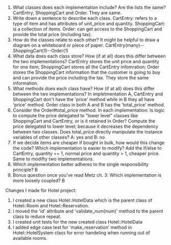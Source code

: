 1. What classes does each implementation include? Are the lists the same?
    CartEntry, ShoppingCart and Order. They are same.
2. Write down a sentence to describe each class.
    CartEntry: refers to a type of item and has attributes of unit_price and quantity.
    ShoppingCart: is a collection of items.
    Order: can get access to the ShoppingCart and provide the total price (including tax).
3. How do the classes relate to each other? It might be helpful to draw a diagram on a whiteboard or piece of paper.
    CartEntry(many)--ShoppingCart(1)--Order(1)
4. What data does each class store? How (if at all) does this differ between the two implementations?
    CartEntry stores the unit price and quantity for one item; ShoppingCart stores all the CartEntry infomration; Order stores the ShoppingCart information that the customer is going to buy and can provide the price including the tax.
    They store the same information.
5. What methods does each class have? How (if at all) does this differ between the two implementations?
    In impletmentation A, CartEntry and ShoppingCart don't have the 'price' method while in B they all have 'price' method. Order class in both A and B has the 'total_price' method.
6. Consider the Order#total_price method. In each implementation:
    Is logic to compute the price delegated to "lower level" classes like ShoppingCart and CartEntry, or is it retained in Order?
        Compute the price delegated to lower level; because it decreases the dependency between two classes. 
    Does total_price directly manipulate the instance variables of other classes?
        A: yes and B: no
7. If we decide items are cheaper if bought in bulk, how would this change the code? Which implementation is easier to modify?
    Add the if/else to CartEntry, quantity == 1, normal price and quantity > 1, cheaper price. Same to modifty two implementations.
8. Which implementation better adheres to the single responsibility principle?
    B
9. Bonus question once you've read Metz ch. 3: Which implementation is more loosely coupled?
    B


Changes I made for Hotel project:
1. I created a new class Hotel::HotelData which is the parent class of Hotel::Room and Hotel::Reservation.
2. I moved the 'id' attribute and 'validate_num(num)' method to the parent class to reduce repeat.
3. I created unit tests for the new created class Hotel::HotelData
4. I added edge case test for 'make_reservation' method in Hotel::HotelSystem class for error handeling when running out of available rooms.